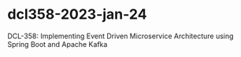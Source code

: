 # dcl358-2023-jan-24
DCL-358: Implementing Event Driven Microservice Architecture using Spring Boot and Apache Kafka
